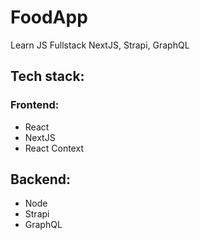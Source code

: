 # FoodApp
Learn JS Fullstack NextJS, Strapi, GraphQL <br/>

## Tech stack:
### Frontend:
- React <br/>
- NextJS <br/>
- React Context <br/>
## Backend:
- Node <br/>
- Strapi <br/>
- GraphQL <br/>
